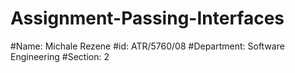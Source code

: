 # Assignment-Passing-Interfaces

#Name: Michale Rezene
#id: ATR/5760/08
#Department: Software Engineering
#Section: 2
